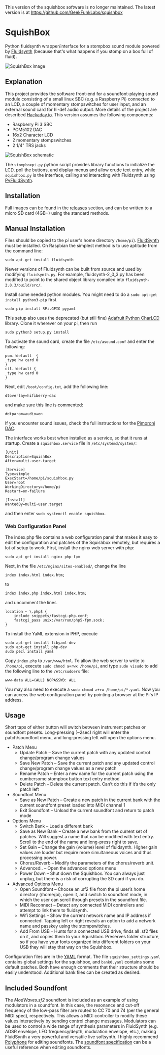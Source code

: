 This version of the squishbox software is no longer maintained. The latest version is at https://github.com/GeekFunkLabs/squishbox

# SquishBox
Python fluidsynth wrapper/interface for a stompbox sound module powered by [Fluidsynth](http://www.fluidsynth.org) (because that's what happens if you stomp on a box full of fluid).

![SquishBox image](/images/squishbox_relief1.jpg)

## Explanation
This project provides the software front-end for a soundfont-playing sound module consisting of a small linux SBC (e.g. a Raspberry Pi) connected to an LCD, a couple of momentary stompswitches for user input, and an external sound card for hi-def audio output. More details of the project are described [Hackaday.io](https://hackaday.io/project/9097-jampi). This version assumes the following components:

- Raspberry Pi 3 SBC
- PCM5102 DAC
- 16x2 Character LCD
- 2 momentary stompswitches
- 2 1/4" TRS jacks

![SquishBox schematic](/images/hat_wiring.jpg)

The `stompboxpi.py` python script provides library functions to initialize the LCD, poll the buttons, and display menus and allow crude text entry, while `squishbox.py` is the interface, calling and interacting with Fluidsynth using [PyFluidSynth](https://github.com/nwhitehead/pyfluidsynth).

## Installation
Full images can be found in the [releases](https://github.com/albedozero/squishbox/releases) section, and can be written to a micro SD card (4GB+) using the standard methods.

## Manual Installation
Files should be copied to the *pi* user's home directory `/home/pi`). [FluidSynth](http://www.fluidsynth.org) must be installed. On Raspbian the simplest method is to use aptitude from the command line:
```
sudo apt-get install fluidsynth
```
Newer versions of Fluidsynth can be built from source and used by modifying `fluidsynth.py`. For example, fluidsynth-2_0_3.py has been modified to point to the shared object library compiled into `fluidsynth-2.0.3/build/src/`.

Install some needed python modules. You might need to do a `sudo apt-get install python3-pip` first.
```
sudo pip install RPi.GPIO pyyaml
```
This setup also uses the deprecated (but still fine) [Adafruit Python CharLCD](https://github.com/adafruit/Adafruit_Python_CharLCD) library. Clone it wherever on your pi, then run
```
sudo python3 setup.py install
```
To activate the sound card, create the file `/etc/asound.conf` and enter the following:
```
pcm.!default  {
 type hw card 0
}
ctl.!default {
 type hw card 0
}
```
Next, edit `/boot/config.txt`, add the following line:
```
dtoverlay=hifiberry-dac
```
and make sure this line is commented:
```
#dtparam=audio=on
```
If you encounter sound issues, check the full instructions for the [Pimoroni DAC](https://learn.pimoroni.com/tutorial/phat/raspberry-pi-phat-dac-install).

The interface works best when installed as a service, so that it runs at startup. Create a `squishbox.service` file in `/etc/systemd/system/`:
```
[Unit]
Description=SquishBox
After=multi-user.target

[Service]
Type=simple
ExecStart=/home/pi/squishbox.py
User=root
WorkingDirectory=/home/pi
Restart=on-failure

[Install]
WantedBy=multi-user.target
```
and then enter `sudo systemctl enable squishbox`.

### Web Configuration Panel

The index.php file contains a web configuration panel that makes it easy to edit the configuration and patches of the Squishbox remotely, but requires a lot of setup to work. First, install the nginx web server with php:
```
sudo apt-get install nginx php-fpm
```
Next, in the file `/etc/nginx/sites-enabled/`, change the line
```
index index.html index.htm;
```
to
```
index index.php index.html index.htm;
```
and uncomment the lines
```
location ~ \.php$ {
    include snippets/fastcgi-php.conf;
    fastcgi_pass unix:/var/run/php5-fpm.sock;
}
```
To install the YaML extension in PHP, execute
```
sudo apt-get install libyaml-dev
sudo apt-get install php-dev
sudo pecl install yaml
```
Copy `index.php` to `/var/www/html`. To allow the web server to write to `/home/pi`, execute `sudo chmod a+rwx /home/pi`, and type `sudo visudo` to add the following line to the `/etc/sudoers` file:
```
www-data ALL=(ALL) NOPASSWD: ALL
```
You may also need to execute a `sudo chmod a+rw /home/pi/*.yaml`. Now you can access the web configuration panel by pointing a browser at the Pi's IP address.

## Usage
Short taps of either button will switch between instrument patches or soundfont presets. Long-pressing (~2sec) right will enter the patch/soundfont menu, and long-pressing left will open the options menu.

- Patch Menu
  - Update Patch – Save the current patch with any updated control change/program change values
  - Save New Patch – Save the current patch and any updated control change/program change values as a new patch
  - Rename Patch – Enter a new name for the current patch using the cumbersome stompbox button text entry method
  - Delete Patch – Delete the current patch. Can’t do this if it’s the only patch left
- Soundfont Menu
  - Save as New Patch – Create a new patch in the current bank with the current soundfont preset loaded into MIDI channel 1
  - Exit Soundfont – Unload the current soundfont and return to patch mode
- Options Menu
  - Switch Bank – Load a different bank
  - Save as New Bank – Create a new bank from the current set of patches. Will suggest a name that can be modified with text entry. Scroll to the end of the name and long-press right to save.
  - Set Gain – Change the gain (volume) level of fluidsynth. Higher gain values are louder but require more simultaneous voices and thus processing power.
  - Chorus/Reverb – Modify the parameters of the chorus/reverb unit.
  - Advanced.. – Open the advanced options menu
  - Power Down – Shut down the Squishbox. You can always just unplug, but there is a risk of corrupting the SD card if you do.
- Advanced Options Menu
  - Open Soundfont – Choose an .sf2 file from the pi user’s home directory (/home/pi), open it, and switch to soundfont mode, in which the user can scroll through presets in the soundfont file.
  - MIDI Reconnect – Detect any connected MIDI controllers and attempt to link them to fluidsynth.
  - Wifi Settings – Show the current network name and IP address if connected. Tapping left or right reveals an option to add a network name and passkey using the stompswitches.
  - Add From USB – Hunts for a connected USB drive, finds all .sf2 files on it, and copies them to your Squishbox. Preserves folder structure, so if you have your fonts organized into different folders on your USB they will stay that way on the Squishbox.
    

Configuration files are in the [YAML](http://www.yaml.org/spec/1.2/spec.html) format. The file `squishbox_settings.yaml` contains global settings for the squishbox, and `bank0.yaml` contains some default patches. Both have enough comments that their structure should be easily understood. Additional bank files can be created as desired.

## Included Soundfont
The *ModWaves.sf2* soundfont is included as an example of using modulators in a soundfont. In this case, the resonance and cut-off frequency of the low-pass filter are routed to CC 70 and 74 (per the general MIDI spec), respectively. This allows a MIDI controller to modify these values interactively by sending control change messages. Modulators can be used to control a wide range of synthesis parameters in FluidSynth (e.g. ADSR envelope, LFO frequency/depth, modulation envelope, etc.), making FluidSynth a very powerful and versatile live softsynth. I highly recommend [Polyphone](http://polyphone-soundfonts.com/en/) for editing soundfonts. The [soundfont specification](https://en.wikipedia.org/wiki/SoundFont) can be a useful reference when editing soundfonts.
